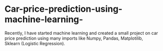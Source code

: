 # Car-price-prediction-using-machine-learning-
Recently, I have started machine learning and created a small project on car price prediction using many imports like Numpy, Pandas, Matplotilib, Sklearn (Logistic Regression).
